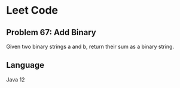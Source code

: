 # Leet Code
## Problem 67: Add Binary

Given two binary strings a and b, return their sum as a binary string.

## Language
Java 12

